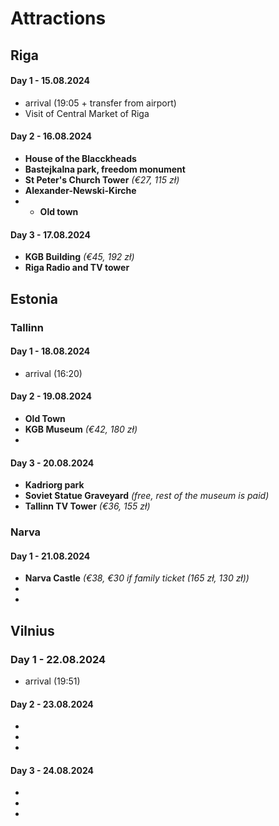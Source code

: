 
# Attractions

## Riga

#### Day 1 - 15.08.2024
- arrival (19:05 + transfer from airport)
- Visit of Central Market of Riga

#### Day 2 - 16.08.2024 
- **House of the Blacckheads**
- **Bastejkalna park, freedom monument**
- **St Peter's Church Tower** *(€27, 115 zł)*
- **Alexander-Newski-Kirche**
- - **Old town**  

#### Day 3 - 17.08.2024 
- **KGB Building** *(€45, 192 zł)*
- **Riga Radio and TV tower**

## Estonia

### Tallinn

#### Day 1 - 18.08.2024
- arrival (16:20)

#### Day 2 - 19.08.2024
- **Old Town**
- **KGB Museum** *(€42, 180 zł)*
-

#### Day 3 - 20.08.2024
- **Kadriorg park**
- **Soviet Statue Graveyard** *(free, rest of the museum is paid)*
- **Tallinn TV Tower** *(€36, 155 zł)*

### Narva

#### Day 1 - 21.08.2024
- **Narva Castle** *(€38, €30 if family ticket (165 zł, 130 zł))*
-
-

## Vilnius

### Day 1 - 22.08.2024
- arrival (19:51)

#### Day 2 - 23.08.2024
-
-
-

#### Day 3 - 24.08.2024
-
-
-
